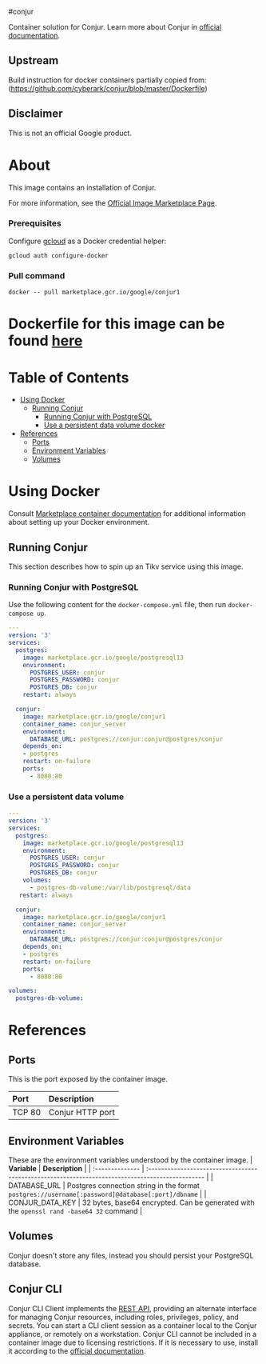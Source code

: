 #conjur

Container solution for Conjur.
Learn more about Conjur in [official documentation](https://www.conjur.org/get-started/quick-start/oss-environment/).

## Upstream

Build instruction for docker containers partially copied from:
(https://github.com/cyberark/conjur/blob/master/Dockerfile)

## Disclaimer

This is not an official Google product.

# <a name="about"></a>About

This image contains an installation of Conjur.

For more information, see the
[Official Image Marketplace Page](https://console.cloud.google.com/marketplace/product/google/conjur1).

### Prerequisites

Configure [gcloud](https://cloud.google.com/sdk/gcloud/) as a Docker credential helper:

```shell
gcloud auth configure-docker
```
### Pull command

```shell
docker -- pull marketplace.gcr.io/google/conjur1
```

Dockerfile for this image can be found [here](https://github.com/GoogleCloudPlatform/click-to-deploy/tree/master/docker/conjur/1/debian11/1.18/)
=======

# <a name="table-of-contents"></a>Table of Contents
* [Using Docker](#using-docker)
  * [Running Conjur](#running-conjur-docker)
    * [Running Conjur with PostgreSQL](#Runnung-Conjur-with-PostgreSQL)
    * [Use a persistent data volume docker](#Use-a-persistent-data-volume)
* [References](#references)
  * [Ports](#references-ports)
  * [Environment Variables](#references-environment-variables)
  * [Volumes](#references-volumes)

# <a name="using-docker"></a>Using Docker

Consult [Marketplace container documentation](https://cloud.google.com/marketplace/docs/container-images)
for additional information about setting up your Docker environment.

## <a name="running-conjur-docker"></a>Running Conjur

This section describes how to spin up an Tikv service using this image.

### <a name="Runnung-Conjur-with-PostgreSQL"></a>Running Conjur with PostgreSQL

Use the following content for the `docker-compose.yml` file, then run `docker-compose up`.

```yaml
---
version: '3'
services:
  postgres:
    image: marketplace.gcr.io/google/postgresql13
    environment:
      POSTGRES_USER: conjur
      POSTGRES_PASSWORD: conjur
      POSTGRES_DB: conjur
    restart: always

  conjur:
    image: marketplace.gcr.io/google/conjur1
    container_name: conjur_server
    environment:
      DATABASE_URL: postgres://conjur:conjur@postgres/conjur
    depends_on:
    - postgres
    restart: on-failure
    ports:
      - 8080:80
```

### <a name="use-a-persistent-data-volume-docker"></a>Use a persistent data volume

```yaml
---
version: '3'
services:
  postgres:
    image: marketplace.gcr.io/google/postgresql13
    environment:
      POSTGRES_USER: conjur
      POSTGRES_PASSWORD: conjur
      POSTGRES_DB: conjur
    volumes:
      - postgres-db-volume:/var/lib/postgresql/data
   restart: always

  conjur:
    image: marketplace.gcr.io/google/conjur1
    container_name: conjur_server
    environment:
      DATABASE_URL: postgres://conjur:conjur@postgres/conjur
    depends_on:
    - postgres
    restart: on-failure
    ports:
      - 8080:80

volumes:
  postgres-db-volume:

```

# <a name="references"></a>References

## <a name="references-ports"></a>Ports

This is the port exposed by the container image.

| **Port**  | **Description**  |
| :-------- | :--------------- |
| TCP 80    | Conjur HTTP port |

## <a name="references-environment-variables"></a>Environment Variables

These are the environment variables understood by the container image.
| **Variable**    | **Description**                                                                                  |
| :-------------- | :----------------------------------------------------------------------------------------------- |
| DATABASE_URL    | Postgres connection string in the format `postgres://username[:password]@database[:port]/dbname` |
| CONJUR_DATA_KEY | 32 bytes, base64 encrypted. Can be generated with the `openssl rand -base64 32` command          |

## <a name="references-volumes"></a>Volumes

Conjur doesn't store any files, instead you should persist your PostgreSQL database.

## <a name="conjur-cli"></a>Conjur CLI

Conjur CLI Client implements the [REST API](https://docs.conjur.org/Latest/en/Content/Developer/lp_REST_API.htm), providing an alternate interface for managing Conjur resources, including roles, 
privileges, policy, and secrets. You can start a CLI client session as a container local to the Conjur appliance, or remotely on a workstation. 
Conjur CLI cannot be included in a container image due to licensing restrictions. 
If it is necessary to use, install it according to the [official documentation](https://docs.cyberark.com/Product-Doc/OnlineHelp/AAM-DAP/12.4/en/Content/Developer/CLI/cli-setup.htm).


